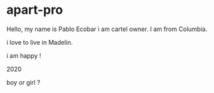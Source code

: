 # apart-pro

Hello, my name is Pablo Ecobar i am cartel owner.
I am from Columbia.

i love to live in Madelin.

i am happy !

2020

boy or girl ?
